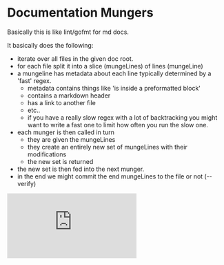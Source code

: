 # Documentation Mungers

Basically this is like lint/gofmt for md docs.

It basically does the following:
- iterate over all files in the given doc root.
- for each file split it into a slice (mungeLines) of lines (mungeLine)
- a mungeline has metadata about each line typically determined by a 'fast' regex.
  - metadata contains things like 'is inside a preformatted block'
  - contains a markdown header
  - has a link to another file
  - etc..
  - if you have a really slow regex with a lot of backtracking you might want to write a fast one to limit how often you run the slow one.
- each munger is then called in turn
  - they are given the mungeLines
  - they create an entirely new set of mungeLines with their modifications
  - the new set is returned
- the new set is then fed into the next munger.
- in the end we might commit the end mungeLines to the file or not (--verify)


[![Analytics](https://kubernetes-site.appspot.com/UA-36037335-10/GitHub/cmd/mungedocs/README.md?pixel)]()
